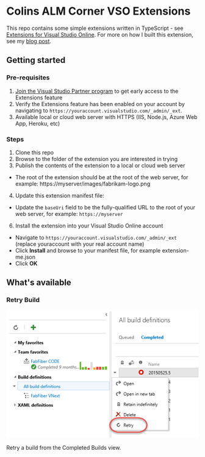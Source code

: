 # Colins ALM Corner VSO Extensions

This repo contains some simple extensions written in TypeScript - see [Extensions for Visual Studio Online](http://www.visualstudio.com/integrate/extensions/overview). For more on how I built this extension, see my [blog post](http://bit.ly/1HENVZa).

## Getting started

### Pre-requisites

1. [Join the Visual Studio Partner program](http://www.vsipprogram.com/join) to get early access to the Extensions feature
2. Verify the Extensions feature has been enabled on your account by navigating to ```https://youraccount.visualstudio.com/_admin/_ext```.
3. Available local or cloud web server with HTTPS (IIS, Node.js, Azure Web App, Heroku, etc)

### Steps

1. Clone this repo
2. Browse to the folder of the extension you are interested in trying
3. Publish the contents of the extension to a local or cloud web server
 * The root of the extension should be at the root of the web server, for example: https://myserver/images/fabrikam-logo.png
4. Update this extension manifest file:
 * Update the `baseUri` field to be the fully-qualified URL to the root of your web server, for example: `https://myserver`
6. Install the extension into your Visual Studio Online account
 * Navigate to ```https://youraccount.visualstudio.com/_admin/_ext``` (replace youraccount with your real account name)
 * Click **Install** and browse to your manifest file, for example extension-me.json
 * Click **OK**

## What's available

### Retry Build

![image](src/retry-build/images/retry-build-screenshot.png)

Retry a build from the Completed Builds view.
